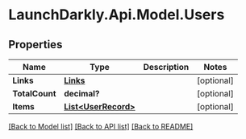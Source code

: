 # LaunchDarkly.Api.Model.Users
## Properties

Name | Type | Description | Notes
------------ | ------------- | ------------- | -------------
**Links** | [**Links**](Links.md) |  | [optional] 
**TotalCount** | **decimal?** |  | [optional] 
**Items** | [**List&lt;UserRecord&gt;**](UserRecord.md) |  | [optional] 

[[Back to Model list]](../README.md#documentation-for-models) [[Back to API list]](../README.md#documentation-for-api-endpoints) [[Back to README]](../README.md)

